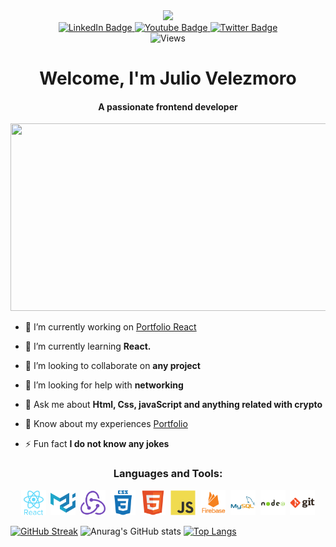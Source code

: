   <div id="header" align="center">
  <img src="https://media.giphy.com/media/M9gbBd9nbDrOTu1Mqx/giphy.gif" width="100"/>
</div>
<div id="badges" align="center">
  <a href="your-linkedin-URL">
    <img src="https://img.shields.io/badge/LinkedIn-blue?style=for-the-badge&logo=linkedin&logoColor=white" alt="LinkedIn Badge"/>
  </a>
  <a href="your-youtube-URL">
    <img src="https://img.shields.io/badge/YouTube-red?style=for-the-badge&logo=youtube&logoColor=white" alt="Youtube Badge"/>
  </a>
  <a href="your-twitter-URL">
    <img src="https://img.shields.io/badge/Twitter-blue?style=for-the-badge&logo=twitter&logoColor=white" alt="Twitter Badge"/>
  </a>
</div>
<div align="center">
<img src="https://komarev.com/ghpvc/?username=Lakorthus&style=flat-square&color=blue"  alt="Views"/>
</div>


  <div>
    <h1 align="center">Welcome, I'm Julio Velezmoro</h1>
    <h4 align="center">A passionate frontend developer</h4>
  </div>

<div align="center">
  <img src="https://media.giphy.com/media/MGdfeiKtEiEPS/giphy.gif" width="600" height="300"/>
</div>


- 🔭 I’m currently working on [Portfolio React](https://react-portafolio-two.vercel.app/)

- 🌱 I’m currently learning **React.**

- 👯 I’m looking to collaborate on **any project**

- 🤝 I’m looking for help with **networking**

- 💬 Ask me about **Html, Css, javaScript and anything related with crypto**

- 📄 Know about my experiences [Portfolio](https://react-portafolio-two.vercel.app/)

- ⚡ Fun fact **I do not know any jokes**


<div>
  <h3 align="center">Languages and Tools:</h3>
  <div align="center">
    <img src="https://github.com/devicons/devicon/blob/master/icons/react/react-original-wordmark.svg" title="React" alt="React" width="40" height="40"/>&nbsp;
    <img src="https://github.com/devicons/devicon/blob/master/icons/materialui/materialui-original.svg" title="Material UI" alt="Material UI" width="40" height="40"/>&nbsp;
    <img src="https://github.com/devicons/devicon/blob/master/icons/redux/redux-original.svg" title="Redux" alt="Redux " width="40" height="40"/>&nbsp;
    <img src="https://github.com/devicons/devicon/blob/master/icons/css3/css3-plain-wordmark.svg"  title="CSS3" alt="CSS" width="40" height="40"/>&nbsp;
    <img src="https://github.com/devicons/devicon/blob/master/icons/html5/html5-original.svg" title="HTML5" alt="HTML" width="40" height="40"/>&nbsp;
    <img src="https://github.com/devicons/devicon/blob/master/icons/javascript/javascript-original.svg" title="JavaScript" alt="JavaScript" width="40" height="40"/>&nbsp;
    <img src="https://github.com/devicons/devicon/blob/master/icons/firebase/firebase-plain-wordmark.svg" title="Firebase" alt="Firebase" width="40" height="40"/>&nbsp;
    <img src="https://github.com/devicons/devicon/blob/master/icons/mysql/mysql-original-wordmark.svg" title="MySQL"  alt="MySQL" width="40" height="40"/>&nbsp;
  <img src="https://github.com/devicons/devicon/blob/master/icons/nodejs/nodejs-original-wordmark.svg" title="NodeJS" alt="NodeJS" width="40" height="40"/>&nbsp;
    <img src="https://github.com/devicons/devicon/blob/master/icons/git/git-original-wordmark.svg" title="Git" **alt="Git" width="40" height="40"/>
  </div> 
</div>

[![GitHub Streak](http://github-readme-streak-stats.herokuapp.com?user=Lakorthus&theme=dracula&hide_border=true)](https://git.io/streak-stats)
![Anurag's GitHub stats](https://github-readme-stats.vercel.app/api?username=Lakorthus&show_icons=true&theme=dracula&hide_border=true)
[![Top Langs](https://github-readme-stats.vercel.app/api/top-langs/?username=Lakorthus&layout=compact&theme=dracula&hide_border=true)](https://github.com/anuraghazra/github-readme-stats)


